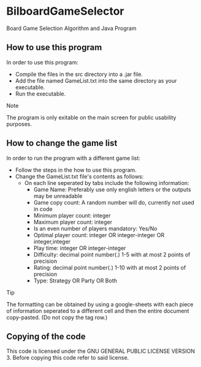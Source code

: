 # BilboardGameSelector
Board Game Selection Algorithm and Java Program


## How to use this program
In order to use this program: 
- Compile the files in the src directory into a .jar file.
- Add the file named GameList.txt into the same directory as your executable.
- Run the executable.

> [!NOTE]
> The program is only exitable on the main screen for public usability purposes.

## How to change the game list
In order to run the program with a different game list:
- Follow the steps in the how to use this program.
- Change the GameList.txt file's contents as follows:
  - On each line seperated by tabs include the following information:
    - Game Name: Preferably use only english letters or the outputs may be unreadable
    - Game copy count: A random number will do, currently not used in code
    - Minimum player count: integer
    - Maximum player count: integer
    - Is an even number of players mandatory: Yes/No
    - Optimal player count: integer OR integer-integer OR integer,integer
    - Play time: integer OR integer-integer
    - Difficulty: decimal point number(.) 1-5 with at most 2 points of precision
    - Rating: decimal point number(.) 1-10 with at most 2 points of precision
    - Type: Strategy OR Party OR Both
> [!TIP]                
> The formatting can be obtained by using a google-sheets with each piece of information seperated to a different cell and then the entire document copy-pasted. (Do not copy the tag row.)

## Copying of the code
This code is licensed under the GNU GENERAL PUBLIC LICENSE VERSION 3.
Before copying this code refer to said license.

